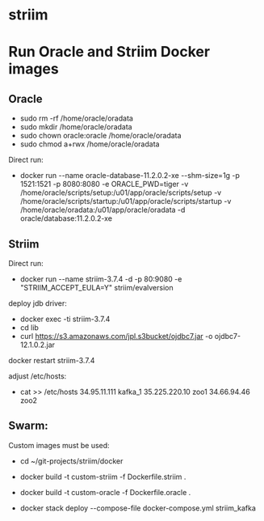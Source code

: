 # striim

Run Oracle and Striim Docker images
==================================

Oracle
------

- sudo rm -rf /home/oracle/oradata
- sudo mkdir /home/oracle/oradata
- sudo chown oracle:oracle /home/oracle/oradata
- sudo chmod a+rwx /home/oracle/oradata

Direct run:
- docker run --name oracle-database-11.2.0.2-xe --shm-size=1g -p 1521:1521 -p 8080:8080 -e ORACLE_PWD=tiger -v /home/oracle/scripts/setup:/u01/app/oracle/scripts/setup -v /home/oracle/scripts/startup:/u01/app/oracle/scripts/startup -v /home/oracle/oradata:/u01/app/oracle/oradata -d oracle/database:11.2.0.2-xe


Striim
------

Direct run:
- docker run --name striim-3.7.4 -d -p 80:9080 -e "STRIIM_ACCEPT_EULA=Y"  striim/evalversion

deploy jdb driver:
- docker exec -ti striim-3.7.4 
- cd lib
- curl https://s3.amazonaws.com/jpl.s3bucket/ojdbc7.jar -o ojdbc7-12.1.0.2.jar

docker restart striim-3.7.4

adjust /etc/hosts:
- cat >> /etc/hosts
34.95.11.111    kafka_1
35.225.220.10   zoo1
34.66.94.46     zoo2


Swarm:
------

Custom images must be used:

- cd ~/git-projects/striim/docker
- docker build -t custom-striim -f Dockerfile.striim .
- docker build -t custom-oracle -f Dockerfile.oracle .

- docker stack deploy --compose-file docker-compose.yml striim_kafka
